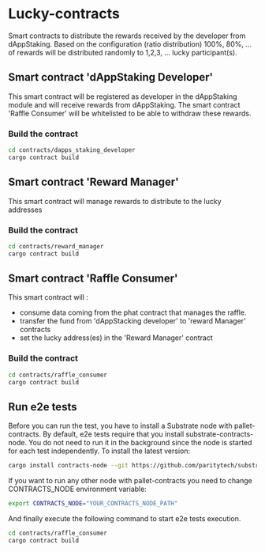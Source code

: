 # Lucky-contracts
Smart contracts to distribute the rewards received by the developer from dAppStaking.
Based on the configuration (ratio distribution) 100%, 80%, ... of rewards will be distributed randomly to 1,2,3, ... lucky participant(s).
 
## Smart contract 'dAppStaking Developer'

This smart contract will be registered as developer in the dAppStaking module and will receive rewards from dAppStaking.
The smart contract 'Raffle Consumer' will be whitelisted to be able to withdraw these rewards.

### Build the contract ###
```bash
cd contracts/dapps_staking_developer
cargo contract build
```

## Smart contract 'Reward Manager'

This smart contract will manage rewards to distribute to the lucky addresses

### Build the contract ###
```bash
cd contracts/reward_manager
cargo contract build
```

## Smart contract 'Raffle Consumer'

This smart contract will :
 - consume data coming from the phat contract that manages the raffle.
 - transfer the fund from 'dAppStacking developer' to 'reward Manager' contracts
 - set the lucky address(es) in the 'Reward Manager' contract  

### Build the contract ###
```bash
cd contracts/raffle_consumer
cargo contract build
```

## Run e2e tests

Before you can run the test, you have to install a Substrate node with pallet-contracts. By default, e2e tests require that you install substrate-contracts-node. You do not need to run it in the background since the node is started for each test independently. To install the latest version:

```bash
cargo install contracts-node --git https://github.com/paritytech/substrate-contracts-node.git
```

If you want to run any other node with pallet-contracts you need to change CONTRACTS_NODE environment variable:

```bash
export CONTRACTS_NODE="YOUR_CONTRACTS_NODE_PATH"
```

And finally execute the following command to start e2e tests execution.

```bash
cd contracts/raffle_consumer
cargo contract build
```






